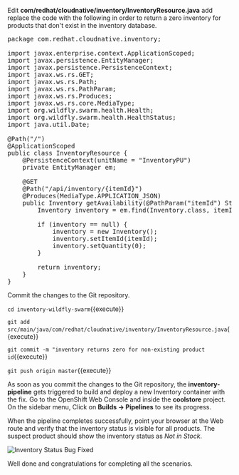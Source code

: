Edit **com/redhat/cloudnative/inventory/InventoryResource.java** add replace the code with 
the following in order to return a zero inventory for products that don't exist in the inventory 
database.

<pre class="file" data-filename="./src/main/java/com/redhat/cloudnative/inventory/InventoryResource.java" data-target="replace">
package com.redhat.cloudnative.inventory;

import javax.enterprise.context.ApplicationScoped;
import javax.persistence.EntityManager;
import javax.persistence.PersistenceContext;
import javax.ws.rs.GET;
import javax.ws.rs.Path;
import javax.ws.rs.PathParam;
import javax.ws.rs.Produces;
import javax.ws.rs.core.MediaType;
import org.wildfly.swarm.health.Health;
import org.wildfly.swarm.health.HealthStatus;
import java.util.Date;

@Path("/")
@ApplicationScoped
public class InventoryResource {
    @PersistenceContext(unitName = "InventoryPU")
    private EntityManager em;

    @GET
    @Path("/api/inventory/{itemId}")
    @Produces(MediaType.APPLICATION_JSON)
    public Inventory getAvailability(@PathParam("itemId") String itemId) {
        Inventory inventory = em.find(Inventory.class, itemId);

        if (inventory == null) {
            inventory = new Inventory();
            inventory.setItemId(itemId);
            inventory.setQuantity(0);
        }

        return inventory;
    }
}
</pre>

Commit the changes to the Git repository.

`cd inventory-wildfly-swarm`{{execute}}

`git add src/main/java/com/redhat/cloudnative/inventory/InventoryResource.java`{{execute}}

`git commit -m "inventory returns zero for non-existing product id`{{execute}}

`git push origin master`{{execute}}

As soon as you commit the changes to the Git repository, the **inventory-pipeline** gets
triggered to build and deploy a new Inventory container with the fix. Go to the
OpenShift Web Console and inside the **coolstore** project. On the sidebar
menu, Click on **Builds &rarr; Pipelines** to see its progress.

When the pipeline completes successfully, point your browser at the Web route and verify
that the inventory status is visible for all products. The suspect product should show
the inventory status as _Not in Stock_.

![Inventory Status Bug Fixed](https://katacoda.com/openshift-roadshow/assets/debug-coolstore-bug-fixed.png)

Well done and congratulations for completing all the scenarios.
